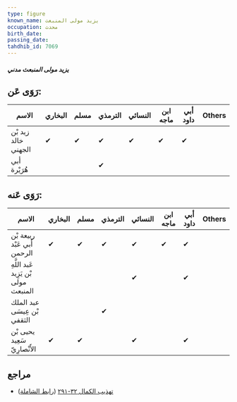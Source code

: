```yaml
---
type: figure
known_name: يزيد مولى المنبعث
occupation: محدث
birth_date:
passing_date:
tahdhib_id: 7069
---
```

##### يزيد مولى المنبعث مدني

## رَوَى عَن:
| الاسم               | البخاري | مسلم | الترمذي | النسائي | ابن ماجه | أبي داود | Others |
| ------------------- | ------- | ---- | ------- | ------- | -------- | -------- | ------ |
| زيد بْن خالد الجهني | ✔       | ✔    | ✔       | ✔       | ✔        | ✔        |        |
| أبي هُرَيْرة        |         |      | ✔       |         |          |          |        |
## رَوَى عَنه:
| الاسم                                | البخاري | مسلم | الترمذي | النسائي | ابن ماجه | أبي داود | Others |
| ------------------------------------ | ------- | ---- | ------- | ------- | -------- | -------- | ------ |
| ربيعة بْن أَبي عَبْد الرحمن          | ✔       | ✔    | ✔       | ✔       | ✔        | ✔        |        |
| عَبد اللَّهِ بْن يَزِيد مولى المنبعث |         |      |         | ✔       |          | ✔        |        |
| عبد الملك بْن عِيسَى الثقفي          |         |      | ✔       |         |          |          |        |
| يحيى بْن سَعِيد الأَنْصارِيّ         | ✔       | ✔    |         | ✔       |          | ✔        |        |
## مراجع
- [تهذيب الكمال ٣٢-٢٩١](obsidian://open?vault=Tahdhib-al-Kamal&file=Figures/٧٠٦٩-يزيد%20مولى%20المنبعث%20مدني) ([رابط الشاملة](https://shamela.ws/book/3722/17405))